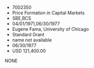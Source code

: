 * 7002350
* Price Formation in Capital Markets
* SBE,BCS
* 04/01/1971,06/30/1977
* Eugene Fama, University of Chicago
* Standard Grant
*   name not available
* 06/30/1977
* USD 121,400.00

NONE